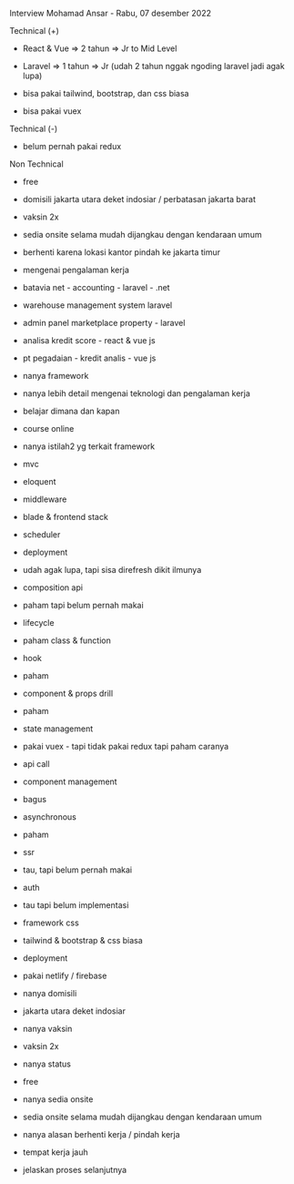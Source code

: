 Interview Mohamad Ansar - Rabu, 07 desember 2022  

  

Technical (+)  

- React & Vue => 2 tahun => Jr to Mid Level  
    
- Laravel => 1 tahun => Jr (udah 2 tahun nggak ngoding laravel jadi agak lupa)  
    
- bisa pakai tailwind, bootstrap, dan css biasa  
    
- bisa pakai vuex   
    

Technical (-)  

- belum pernah pakai redux  
    

Non Technical  

- free  
    
- domisili jakarta utara deket indosiar / perbatasan jakarta barat  
    
- vaksin 2x  
    
- sedia onsite selama mudah dijangkau dengan kendaraan umum  
    
- berhenti karena lokasi kantor pindah ke jakarta timur  
    

  

- mengenai pengalaman kerja  
    

- batavia net - accounting - laravel - .net  
    
- warehouse management system laravel  
    
- admin panel marketplace property - laravel  
    
- analisa kredit score - react & vue js  
    
- pt pegadaian - kredit analis - vue js  
    

- nanya framework  
    
- nanya lebih detail mengenai teknologi dan pengalaman kerja  
    
- belajar dimana dan kapan  
    

- course online  
    

- nanya istilah2 yg terkait framework  
    

- mvc  
    
- eloquent  
    
- middleware  
    
- blade & frontend stack  
    
- scheduler  
    
- deployment  
    
- udah agak lupa, tapi sisa direfresh dikit ilmunya  
    

- composition api  
    

- paham tapi belum pernah makai  
    

- lifecycle  
    

- paham class & function  
    

- hook  
    

- paham  
    

- component & props drill  
    

- paham  
    

- state management  
    

- pakai vuex - tapi tidak pakai redux tapi paham caranya  
    

- api call  
    
- component management  
    

- bagus  
    

- asynchronous  
    

- paham  
    

- ssr  
    

- tau, tapi belum pernah makai  
    

- auth  
    

- tau tapi belum implementasi  
    

- framework css  
    

- tailwind & bootstrap & css biasa  
    

- deployment  
    

- pakai netlify / firebase  
    

- nanya domisili  
    

- jakarta utara deket indosiar  
    

- nanya vaksin  
    

- vaksin 2x  
    

- nanya status  
    

- free  
    

- nanya sedia onsite  
    

- sedia onsite selama mudah dijangkau dengan kendaraan umum  
    

- nanya alasan berhenti kerja / pindah kerja  
    

- tempat kerja jauh  
    

- jelaskan proses selanjutnya
